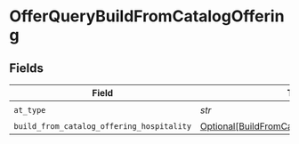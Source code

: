 # OfferQueryBuildFromCatalogOffering


## Fields

| Field                                                                                                       | Type                                                                                                        | Required                                                                                                    | Description                                                                                                 | Example                                                                                                     |
| ----------------------------------------------------------------------------------------------------------- | ----------------------------------------------------------------------------------------------------------- | ----------------------------------------------------------------------------------------------------------- | ----------------------------------------------------------------------------------------------------------- | ----------------------------------------------------------------------------------------------------------- |
| `at_type`                                                                                                   | *str*                                                                                                       | :heavy_check_mark:                                                                                          | N/A                                                                                                         | OfferQueryBuildFromCatalogOffering                                                                          |
| `build_from_catalog_offering_hospitality`                                                                   | [Optional[BuildFromCatalogOfferingHospitality]](../../models/shared/buildfromcatalogofferinghospitality.md) | :heavy_minus_sign:                                                                                          | N/A                                                                                                         |                                                                                                             |